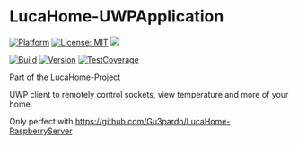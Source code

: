 # LucaHome-UWPApplication

[![Platform](https://img.shields.io/badge/platform-Windows10-blue.svg)](https://de.wikipedia.org/wiki/Microsoft_Windows_10)
[![License: MIT](https://img.shields.io/badge/License-MIT-blue.svg)](https://opensource.org/licenses/MIT)
<a target="_blank" href="https://www.paypal.me/GuepardoApps" title="Donate using PayPal"><img src="https://img.shields.io/badge/paypal-donate-blue.svg" /></a>

[![Build](https://img.shields.io/badge/build-WIP-yellow.svg)](https://github.com/Gu3pardo/LucaHome-UWPApplication)
[![Version](https://img.shields.io/badge/version-WIP-yellow.svg)](https://github.com/Gu3pardo/LucaHome-UWPApplication)
[![TestCoverage](https://img.shields.io/badge/testcoverage-<10%-red.svg)](https://github.com/Gu3pardo/LucaHome-UWPApplication)

Part of the LucaHome-Project

UWP client to remotely control sockets, view temperature and more of your home.

Only perfect with https://github.com/Gu3pardo/LucaHome-RaspberryServer